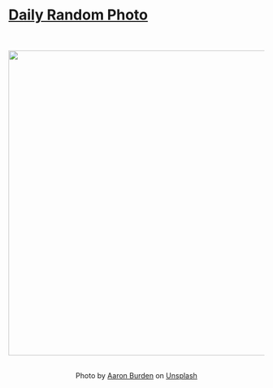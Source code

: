 # [Daily Random Photo](https://www.dailyrandomphoto.com/)

<div align="center">
  <br>
  <br>
  <a href="https://www.dailyrandomphoto.com/p/2025/2025-09-26/"><img src="https://images.unsplash.com/photo-1753148759902-ceef302c4454?crop=entropy&cs=tinysrgb&fit=max&fm=jpg&ixid=M3w3NzUwOHwwfDF8cmFuZG9tfHx8fHx8fHx8MTc1ODg0NzM4N3w&ixlib=rb-4.1.0&q=80&w=1080" width="600px"></a>
  <br>
  <br>
  <p class="has-text-grey">Photo by <a href="https://unsplash.com/@aaronburden?utm_source=Daily%20Random%20Photo&amp;utm_medium=referral" target="_blank" rel="noopener noreferrer">Aaron Burden</a> on <a href="https://unsplash.com/photos/a-butterfly-sips-nectar-from-a-pink-flower-rFjyEaAFbfA?utm_source=Daily%20Random%20Photo&amp;utm_medium=referral" target="_blank" rel="noopener noreferrer">Unsplash</a></p>
</div>
